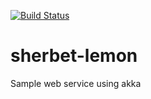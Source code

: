 [![Build Status](https://travis-ci.org/rucha3/sherbet-lemon.svg?branch=master)](https://travis-ci.org/rucha3/sherbet-lemon)
# sherbet-lemon
Sample web service using akka
